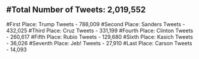 #Total Number of Tweets: 2,019,552 
---
#First Place: Trump Tweets - 788,009
#Second Place: Sanders Tweets - 432,025
#Third Place: Cruz Tweets - 331,199
#Fourth Place: Clinton Tweets - 260,617
#Fifth Place: Rubio Tweets - 129,680
#Sixth Place: Kasich Tweets - 36,026
#Seventh Place: Jeb! Tweets - 27,910
#Last Place: Carson Tweets - 14,093
